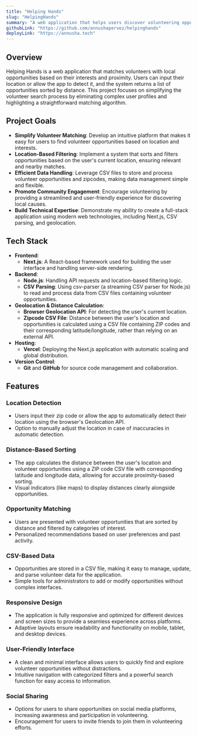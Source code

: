 ```yaml
---
title: "Helping Hands"
slug: "HelpingHands"
summary: "A web application that helps users discover volunteering opportunities in New York City based on their personal interests."
githubLink: "https://github.com/annushapervez/helpinghands"
deployLink: "https://annusha.tech"
---
```


## Overview
Helping Hands is a web application that matches volunteers with local opportunities based on their interests and proximity. Users can input their location or allow the app to detect it, and the system returns a list of opportunities sorted by distance. This project focuses on simplifying the volunteer search process by eliminating complex user profiles and highlighting a straightforward matching algorithm.

## Project Goals
- **Simplify Volunteer Matching**: Develop an intuitive platform that makes it easy for users to find volunteer opportunities based on location and interests.
- **Location-Based Filtering**: Implement a system that sorts and filters opportunities based on the user's current location, ensuring relevant and nearby matches.
- **Efficient Data Handling**: Leverage CSV files to store and process volunteer opportunities and zipcodes, making data management simple and flexible.
- **Promote Community Engagement**: Encourage volunteering by providing a streamlined and user-friendly experience for discovering local causes.
- **Build Technical Expertise**: Demonstrate my ability to create a full-stack application using modern web technologies, including Next.js, CSV parsing, and geolocation.

## Tech Stack
- **Frontend**: 
  - **Next.js**: A React-based framework used for building the user interface and handling server-side rendering.
- **Backend**: 
  - **Node.js**: Handling API requests and location-based filtering logic.
  - **CSV Parsing**: Using csv-parser (a streaming CSV parser for Node.js) to read and process data from CSV files containing volunteer opportunities.
- **Geolocation & Distance Calculation**:
  - **Browser Geolocation API**: For detecting the user's current location.
  - **Zipcode CSV File**: Distance between the user's location and opportunities is calculated using a CSV file containing ZIP codes and their corresponding latitude/longitude, rather than relying on an external API.
- **Hosting**: 
  - **Vercel**: Deploying the Next.js application with automatic scaling and global distribution.
- **Version Control**: 
  - **Git** and **GitHub** for source code management and collaboration.

## Features
### Location Detection
  - Users input their zip code or allow the app to automatically detect their location using the browser's Geolocation API.
  - Option to manually adjust the location in case of inaccuracies in automatic detection.

### Distance-Based Sorting
  - The app calculates the distance between the user's location and volunteer opportunities using a ZIP code CSV file with corresponding latitude and longitude data, allowing for accurate proximity-based sorting.
  - Visual indicators (like maps) to display distances clearly alongside opportunities.

### Opportunity Matching
  - Users are presented with volunteer opportunities that are sorted by distance and filtered by categories of interest.
  - Personalized recommendations based on user preferences and past activity.

### CSV-Based Data
  - Opportunities are stored in a CSV file, making it easy to manage, update, and parse volunteer data for the application.
  - Simple tools for administrators to add or modify opportunities without complex interfaces.

### Responsive Design
  - The application is fully responsive and optimized for different devices and screen sizes to provide a seamless experience across platforms.
  - Adaptive layouts ensure readability and functionality on mobile, tablet, and desktop devices.

### User-Friendly Interface
  - A clean and minimal interface allows users to quickly find and explore volunteer opportunities without distractions.
  - Intuitive navigation with categorized filters and a powerful search function for easy access to information.

### Social Sharing
  - Options for users to share opportunities on social media platforms, increasing awareness and participation in volunteering.
  - Encouragement for users to invite friends to join them in volunteering efforts.